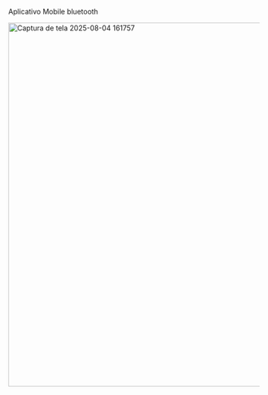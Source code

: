 Aplicativo Mobile bluetooth


<img width="694" height="728" alt="Captura de tela 2025-08-04 161757" src="https://github.com/user-attachments/assets/e06bdaca-3018-4782-a18b-f44f98f6f094" />
